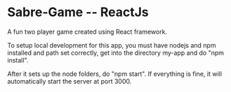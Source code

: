 # Sabre-Game -- ReactJs
A fun two player game created using React framework.

To setup local development for this app,
you must have nodejs and npm installed and path set correctly,
get into the directory my-app and do "npm install".

After it sets up the node folders, do "npm start".
If everything is fine, it will automatically start the server at port 3000.



